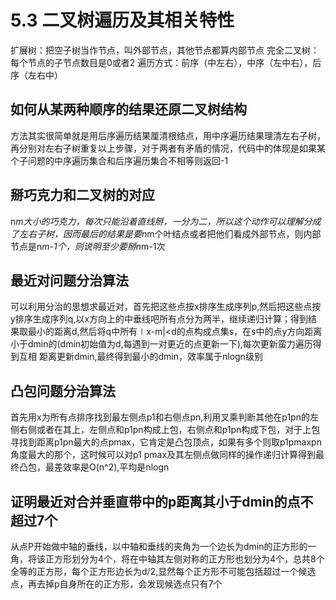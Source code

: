 # 5.3 二叉树遍历及其相关特性
扩展树：把空子树当作节点，叫外部节点，其他节点都算内部节点
完全二叉树：每个节点的子节点数目是0或者2
遍历方式：前序（中左右），中序（左中右），后序（左右中）
## 如何从某两种顺序的结果还原二叉树结构
方法其实很简单就是用后序遍历结果厘清根结点，用中序遍历结果理清左右子树，再分别对左右子树重复以上步骤，对于两者有矛盾的情况，代码中的体现是如果某个子问题的中序遍历集合和后序遍历集合不相等则返回-1
## 掰巧克力和二叉树的对应
n*m大小的巧克力，每次只能沿着直线掰，一分为二，所以这个动作可以理解分成了左右子树，因而最后的结果是要n*m个叶结点或者把他们看成外部节点，则内部节点是n*m-1个，则说明至少要掰n*m-1次
## 最近对问题分治算法
可以利用分治的思想求最近对，首先把这些点按x排序生成序列p,然后把这些点按y排序生成序列q,以x方向上的中垂线吧所有点分为两半，继续递归计算；得到结果取最小的距离d,然后将q中所有∣x-m|<d的点构成点集s，在s中的点y方向距离小于dmin的(dmin初始值为d,每遇到一对更近的点更新一下),每次更新蛮力遍历得到互相
距离更新dmin,最终得到最小的dmin，效率属于nlogn级别
## 凸包问题分治算法
首先用x为所有点排序找到最左侧点p1和右侧点pn,利用叉乘判断其他在p1pn的左侧右侧或者在其上，左侧点和p1pn构成上包，右侧点和p1pn构成下包，对于上包寻找到距离p1pn最大的点pmax，它肯定是凸包顶点，如果有多个则取p1pmaxpn角度最大的那个，这时候可以对p1 pmax及其左侧点做同样的操作递归计算得到最终凸包，最差效率是O(n^2),平均是nlogn
## 证明最近对合并垂直带中的p距离其小于dmin的点不超过7个
从点P开始做中轴的垂线，以中轴和垂线的夹角为一个边长为dmin的正方形的一角，将该正方形划分为4个，将在中轴其左侧对称的正方形也划分为4个，总共8个全等的正方形，每个正方形边长为d/2,显然每个正方形不可能包括超过一个候选点，再去掉p自身所在的正方形，会发现候选点只有7个
